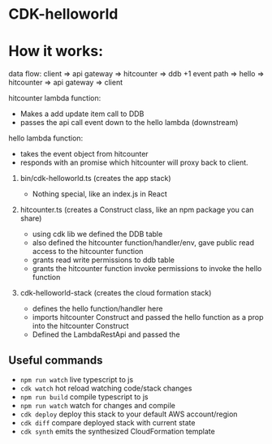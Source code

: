 # CDK-helloworld

<!-- https://cdkworkshop.com/20-typescript/50-table-viewer.html -->

# How it works:

data flow:
client => api gateway => hitcounter => ddb +1 event path => hello => hitcounter => api gateway => client

hitcounter lambda function:

- Makes a add update item call to DDB
- passes the api call event down to the hello lambda (downstream)

hello lambda function:

- takes the event object from hitcounter
- responds with an promise which hitcounter will proxy back to client.

1. bin/cdk-helloworld.ts (creates the app stack)

   - Nothing special, like an index.js in React

2. hitcounter.ts (creates a Construct class, like an npm package you can share)

   - using cdk lib we defined the DDB table
   - also defined the hitcounter function/handler/env, gave public read access to the hitcounter function
   - grants read write permissions to ddb table
   - grants the hitcounter function invoke permissions to invoke the hello function

3. cdk-helloworld-stack (creates the cloud formation stack)
   - defines the hello function/handler here
   - imports hitcounter Construct and passed the hello function as a prop into the hitcounter Construct
   - Defined the LambdaRestApi and passed the

## Useful commands

- `npm run watch` live typescript to js
- `cdk watch` hot reload watching code/stack changes
- `npm run build` compile typescript to js
- `npm run watch` watch for changes and compile
- `cdk deploy` deploy this stack to your default AWS account/region
- `cdk diff` compare deployed stack with current state
- `cdk synth` emits the synthesized CloudFormation template
